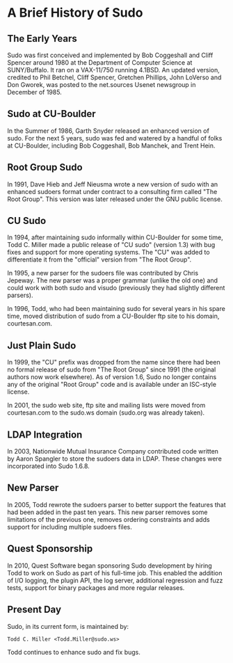 A Brief History of Sudo
=======================

## The Early Years

Sudo was first conceived and implemented by Bob Coggeshall and Cliff Spencer
around 1980 at the Department of Computer Science at SUNY/Buffalo. It ran on
a VAX-11/750 running 4.1BSD. An updated version, credited to Phil Betchel,
Cliff Spencer, Gretchen Phillips, John LoVerso and Don Gworek, was posted to
the net.sources Usenet newsgroup in December of 1985.

## Sudo at CU-Boulder

In the Summer of 1986, Garth Snyder released an enhanced version of sudo.
For the next 5 years, sudo was fed and watered by a handful of folks at
CU-Boulder, including Bob Coggeshall, Bob Manchek, and Trent Hein.

## Root Group Sudo

In 1991, Dave Hieb and Jeff Nieusma wrote a new version of sudo with an
enhanced sudoers format under contract to a consulting firm called "The Root
Group". This version was later released under the GNU public license.

## CU Sudo

In 1994, after maintaining sudo informally within CU-Boulder for some time,
Todd C. Miller made a public release of "CU sudo" (version 1.3) with bug
fixes and support for more operating systems. The "CU" was added to
differentiate it from the "official" version from "The Root Group".

In 1995, a new parser for the sudoers file was contributed by Chris Jepeway.
The new parser was a proper grammar (unlike the old one) and could work with
both sudo and visudo (previously they had slightly different parsers).

In 1996, Todd, who had been maintaining sudo for several years in his spare
time, moved distribution of sudo from a CU-Boulder ftp site to his domain,
courtesan.com.

## Just Plain Sudo

In 1999, the "CU" prefix was dropped from the name since there had been no
formal release of sudo from "The Root Group" since 1991 (the original
authors now work elsewhere). As of version 1.6, Sudo no longer contains any
of the original "Root Group" code and is available under an ISC-style
license.

In 2001, the sudo web site, ftp site and mailing lists were moved from
courtesan.com to the sudo.ws domain (sudo.org was already taken).

## LDAP Integration

In 2003, Nationwide Mutual Insurance Company contributed code written by
Aaron Spangler to store the sudoers data in LDAP. These changes were
incorporated into Sudo 1.6.8.

## New Parser

In 2005, Todd rewrote the sudoers parser to better support the features that
had been added in the past ten years. This new parser removes some
limitations of the previous one, removes ordering constraints and adds
support for including multiple sudoers files.

## Quest Sponsorship

In 2010, Quest Software began sponsoring Sudo development by hiring
Todd to work on Sudo as part of his full-time job.  This enabled
the addition of I/O logging, the plugin API, the log server,
additional regression and fuzz tests, support for binary packages
and more regular releases.

## Present Day

Sudo, in its current form, is maintained by:

    Todd C. Miller <Todd.Miller@sudo.ws>

Todd continues to enhance sudo and fix bugs.
